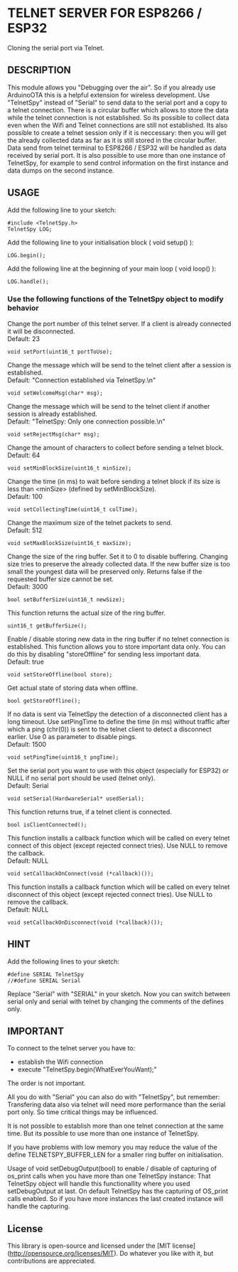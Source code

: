 # TELNET SERVER FOR ESP8266 / ESP32

Cloning the serial port via Telnet.

## DESCRIPTION

This module allows you "Debugging over the air". So if you already use ArduinoOTA this is a helpful extension for wireless development. Use "TelnetSpy" instead of "Serial" to send data to the serial port and a copy to a telnet connection. There is a circular buffer which allows to store the data while the telnet connection is not established. So its possible to collect data even when the Wifi and Telnet connections are still not established. Its also possible to create a telnet session only if it is neccessary: then you will get the already collected data as far as it is still stored in the circular buffer. Data send from telnet terminal to ESP8266 / ESP32 will be handled as data received by serial port. It is also possible to use more than one instance of TelnetSpy, for example to send control information on the first instance and data dumps on the second instance.

## USAGE

Add the following line to your sketch:
```
#include <TelnetSpy.h>
TelnetSpy LOG;
```

Add the following line to your initialisation block ( void setup() ):
```
LOG.begin();
```

Add the following line at the beginning of your main loop ( void loop() ):
```
LOG.handle();
```

### Use the following functions of the TelnetSpy object to modify behavior

Change the port number of this telnet server. If a client is already connected it will be disconnected.\
Default: 23
```
void setPort(uint16_t portToUse);
```
Change the message which will be send to the telnet client after a session is established.\
Default: "Connection established via TelnetSpy.\n"
```
void setWelcomeMsg(char* msg);    
```
Change the message which will be send to the telnet client if another session is already established.\
Default: "TelnetSpy: Only one connection possible.\n"
```
void setRejectMsg(char* msg);    
```
Change the amount of characters to collect before sending a telnet block.\
Default: 64 
```
void setMinBlockSize(uint16_t minSize);
```
Change the time (in ms) to wait before sending a telnet block if its size is less than \<minSize\> (defined by setMinBlockSize).\
Default: 100
```
void setCollectingTime(uint16_t colTime);
```
Change the maximum size of the telnet packets to send.\
Default: 512
```
void setMaxBlockSize(uint16_t maxSize);
```
Change the size of the ring buffer. Set it to 0 to disable buffering. Changing size tries to preserve the already collected data. If the new buffer size is too small the youngest data will be preserved only. Returns false if the requested buffer size cannot be set.\
Default: 3000
```
bool setBufferSize(uint16_t newSize);
```
This function returns the actual size of the ring buffer.
```
uint16_t getBufferSize();
```
Enable / disable storing new data in the ring buffer if no telnet connection is established. This function allows you to store important data only. You can do this by disabling "storeOffline" for sending less important data.\
Default: true
```
void setStoreOffline(bool store);
```
Get actual state of storing data when offline.
```
bool getStoreOffline();
```
If no data is sent via TelnetSpy the detection of a disconnected client has a long timeout. Use setPingTime to define the time (in ms) without traffic after which a ping (chr(0)) is sent to the telnet client to detect a disconnect earlier. Use 0 as parameter to disable pings.\
Default: 1500  
```
void setPingTime(uint16_t pngTime);
```
Set the serial port you want to use with this object (especially for ESP32) or NULL if no serial port should be used (telnet only).\
Default: Serial
```
void setSerial(HardwareSerial* usedSerial);
```
This function returns true, if a telnet client is connected.
```
bool isClientConnected();
```
This function installs a callback function which will be called on every telnet connect of this object (except rejected connect tries). Use NULL to remove the callback.\
Default: NULL
```
void setCallbackOnConnect(void (*callback)());
```
This function installs a callback function which will be called on every telnet disconnect of this object (except rejected connect tries). Use NULL to remove the callback.\
Default: NULL
```
void setCallbackOnDisconnect(void (*callback)());
```

## HINT

Add the following lines to your sketch:
```
#define SERIAL TelnetSpy
//#define SERIAL Serial
```
Replace "Serial" with "SERIAL" in your sketch. Now you can switch between serial only and serial with telnet by changing the comments of the defines only.
 
## IMPORTANT

To connect to the telnet server you have to:
 - establish the Wifi connection
 - execute "TelnetSpy.begin(WhatEverYouWant);"
 
The order is not important.

All you do with "Serial" you can also do with "TelnetSpy", but remember: Transfering data also via telnet will need more performance than the serial port only. So time critical things may be influenced.

It is not possible to establish more than one telnet connection at the same time. But its possible to use more than one instance of TelnetSpy.

If you have problems with low memory you may reduce the value of the define TELNETSPY_BUFFER_LEN for a smaller ring buffer on initialisation.    

Usage of void setDebugOutput(bool) to enable / disable of capturing of os_print calls when you have more than one TelnetSpy instance: That TelnetSpy object will handle this functionallity where you used setDebugOutput at last. On default TelnetSpy has the capturing of OS_print calls enabled. So if you have more instances the last created instance will handle the capturing. 
 
## License

This library is open-source and licensed under the [MIT license] (http://opensource.org/licenses/MIT). Do whatever you like with it, but contributions are appreciated.
